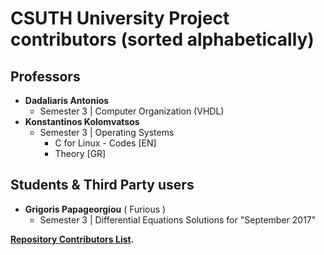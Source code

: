 # CSUTH University Project contributors (sorted alphabetically)
## Professors
 * **Dadaliaris Antonios**
	 * Semester 3 | Computer Organization (VHDL) 
 * **Konstantinos Kolomvatsos**
	 * Semester 3 | Operating Systems
		 * C for Linux - Codes [EN]
		 * Theory [GR]
 
## Students & Third Party users
* **Grigoris Papageorgiou** ( Furious )
  * Semester 3 | Differential Equations Solutions for "September 2017"

**[Repository Contributors List](https://github.com/wckdawe/CSUTH-University-Project/contributors).**

